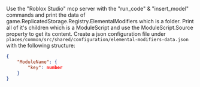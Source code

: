 Use the "Roblox Studio" mcp server with the "run_code" & "insert_model" commands and print the data of game.ReplicatedStorage.Registry.ElementalModifiers which is a folder. Print all of it's children which is a ModuleScript and use the ModuleScript.Source property to get its content.
Create a json configuration file under `places/common/src/shared/configuration/elemental-modifiers-data.json` with the following structure:

```json
{
	"ModuleName": {
		"key": number
	}
}
```
